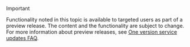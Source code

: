 > [!IMPORTANT]
> Functionality noted in this topic is available to targeted users as part of a preview release. The content and the functionality are subject to change. For more information about preview releases, see [One version service updates FAQ](https://docs.microsoft.com/dynamics365/fin-ops-core/fin-ops/get-started/one-version).
